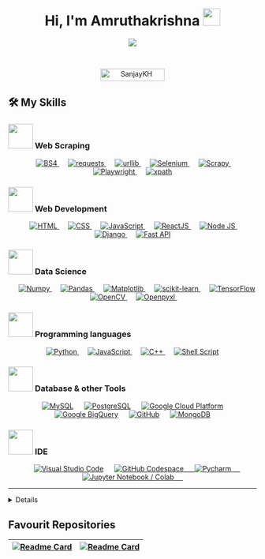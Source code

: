 <div>
<h1 align="center" >Hi, I'm Amruthakrishna
	<img src="https://media.giphy.com/media/hvRJCLFzcasrR4ia7z/giphy.gif" width="35">
</h1>      
<p align="center">    
    <a href="https://github.com/DenverCoder1/readme-typing-svg"><img src="https://readme-typing-svg.herokuapp.com?font=Time+New+Roman&color=%23C8BE25&size=25&center=true&vCenter=true&width=700&height=80&lines=Web+Scraping+🕸+Specialist;Professional+Python++🐍+Developer;Web+🌐+Developer;Machine+Learning+and+AI+Enthuasist;Life+Long+Learner"></a> 
</p>  
  <br>
  <p align="center"> 
	<img src="https://komarev.com/ghpvc/?username=SanjayKH-Git&label=Profile%20views&color=0047AB&style=plastic" alt="SanjayKH"   height=25px, width=130px/> 
  </p>
	
## 🛠️ My Skills
	
### <picture> <img src = "https://github.com/7oSkaaa/7oSkaaa/blob/main/Images/Front_End.gif?raw=true" width = 50px>  </picture> Web Scraping
<p align="center"> 
  &emsp; 
  <a href="https://pypi.org/project/beautifulsoup4/" target="_blank"> 
   <img alt="BS4" src="https://img.shields.io/badge/BeautifulSoup4%20-%23E34F26.svg?style=plastic&logo=BeautifulSoup4&logoColor=white">
  </a>   
  &emsp;
  <a href="https://pypi.org/project/requests/" target="_blank">
    <img alt="requests" src="https://img.shields.io/badge/requests%20-%231572B6.svg?style=plastic&logo=requests&logoColor=white">
  </a> 
  &emsp;
  <a href="https://www.geeksforgeeks.org/python-urllib-module/" target="_blank">
    <img alt="urllib" src="https://img.shields.io/badge/urllib-%2361DAFB.svg?style=plastic&logo=urllib&logoColor=black">
  </a>
  &emsp;
  <a href="https://www.geeksforgeeks.org/selenium-python-tutorial/" target="_blank"> 
     <img alt="Selenium" src="https://img.shields.io/badge/Selenium%20-%23758078.svg?style=plastic&logo=Selenium&logoColor=094d1c">
   </a>
  &emsp;
  <a href="https://www.analyticsvidhya.com/blog/2017/07/web-scraping-in-python-using-scrapy" target="_blank"> 
     <img alt="Scrapy" src="https://img.shields.io/badge/Scrapy%20-%234dd16e.svg?style=plastic&logo=scrapy&logoColor=black">
   </a>
  &emsp;
   <a href="https://playwright.dev/" target="_blank"> 
     <img alt="Playwright" src="https://img.shields.io/badge/-Playwright-408f04?style=plastic&logo=playwright&logoColor=white">
   </a>
  &emsp;
   <a href="https://www.w3schools.com/xml/xpath_intro.asp" target="_blank"> 
     <img alt="xpath" src="https://img.shields.io/badge/xpath%20-%23F7DF1E.svg?style=plastic&logo=xpath&logoColor=black">
   </a>
</p>	

### <picture> <img src = "https://github.com/7oSkaaa/7oSkaaa/blob/main/Images/Front_End.gif?raw=true" width = 50px>  </picture>Web Development
<p align="center"> 
  &emsp; 
  <a href="https://www.w3.org/html/" target="_blank"> 
   <img alt="HTML" src="https://img.shields.io/badge/HTML5%20-%23E34F26.svg?style=flat-square&logo=html5&logoColor=white">
  </a>   
  &emsp;
  <a href="https://www.w3schools.com/css/" target="_blank">
    <img alt="CSS" src="https://img.shields.io/badge/CSS%20-%231572B6.svg?style=flat-square&logo=css3&logoColor=white">
  </a> 
  &emsp;
  <a href="https://developer.mozilla.org/en-US/docs/Web/JavaScript" target="_blank"> 
     <img alt="JavaScript" src="https://img.shields.io/badge/JavaScript%20-%23F7DF1E.svg?style=flat&logo=flat-square&logoColor=black">
   </a>
  &emsp; 	
  <a href="https://www.python.org" target="_blank">
    <img alt="ReactJS" src="https://img.shields.io/badge/React JS-%2361DAFB.svg?style=flat-square&logo=react&logoColor=black">
  </a>
  &emsp; 
  <a href="https://nodejs.org/" target="_blank"> 
   <img alt="Node JS" src="https://img.shields.io/badge/Node JS%20-%234ea94b.svg?style=plastic&logo=node.js&logoColor=white">
  </a>   
  &emsp;
  <a href="https://www.djangoproject.com/" target="_blank">
    <img alt="Django" src="https://img.shields.io/badge/Django-%23143d0a.svg?style=plastic&logo=django&logoColor=white">
  </a>
  &emsp;
  <a href="https://www.tutorialspoint.com/fastapi/index.htm" target="_blank">
    <img alt="Fast API" src="https://img.shields.io/badge/Fast API-%23273623.svg?style=plastic&logo=fastapi&logoColor=25b802">
  </a>
</p>

### <picture> <img src = "https://github.com/7oSkaaa/7oSkaaa/blob/main/Images/Front_End.gif?raw=true" width = 50px>  </picture>Data Science
<p align="center"> 
  &emsp; 
  <a href="https://numpy.org/" target="_blank"> 
   <img alt="Numpy" src="https://img.shields.io/badge/Numpy%20-%23E34F26.svg?style=plastic&logo=numpy&logoColor=white">
  </a>   
  &emsp;
  <a href="https://www.w3schools.com/python/pandas/default.asp" target="_blank">
    <img alt="Pandas" src="https://img.shields.io/badge/Pandas%20-%231572B6.svg?style=plastic&logo=pandas&logoColor=white">
  </a>
  &emsp;
  <a href="https://matplotlib.org/" target="_blank">
    <img alt="Matplotlib" src="https://img.shields.io/badge/Matplotlib-%23f79e5e.svg?style=plastic&logo=mathworks&logoColor=white">
  </a>
  &emsp;
  <a href="https://scikit-learn.org/stable/" target="_blank"> 
     <img alt="scikit-learn" src="https://img.shields.io/badge/scikit-learn%20-%23F7DF1E.svg?style=flat&logo=scikit-learn&logoColor=black">
   </a>
  &emsp; 	
  <a href="https://www.tensorflow.org/" target="_blank">
    <img alt="TensorFlow" src="https://img.shields.io/badge/TensorFlow-%23fc710d.svg?style=flat-square&logo=tensorflow&logoColor=black">
  </a>
  &emsp; 
  <a href="https://opencv.org/" target="_blank"> 
   <img alt="OpenCV" src="https://img.shields.io/badge/OpenCV%20-350694.svg?style=plastic&logo=opencv&logoColor=d80dfc">
  </a>   
  &emsp;
  <a href="https://openpyxl.readthedocs.io/en/stable/" target="_blank">
    <img alt="Openpyxl" src="https://img.shields.io/badge/Openpyxl-%232d2440.svg?style=plastic&logo=openpyxl&logoColor=white">
  </a> 
  &emsp;
</p>

### <picture> <img src = "https://github.com/7oSkaaa/7oSkaaa/blob/main/Images/Programming_Languages.gif?raw=true" width = 50px>  </picture> Programming languages

<p align="center"> 
  <a href="https://www.python.org" target="_blank">
    <img alt="Python" src="https://img.shields.io/badge/Python%20-%2314354C.svg?style=plastic&logo=python&logoColor=white">
  </a>
  &emsp;
  <a href="https://developer.mozilla.org/en-US/docs/Web/JavaScript" target="_blank"> 
     <img alt="JavaScript" src="https://img.shields.io/badge/JavaScript%20-%23F7DF1E.svg?style=plastic&logo=javascript&logoColor=black"> 
   </a>
  &emsp;   
  <a href="https://www.w3schools.com/cpp/" target="_blank"> 
    <img alt="C++" src="https://img.shields.io/badge/C++%20-%2300599C.svg?style=plastic&logo=c%2B%2B&logoColor=white">
  </a>  
  &emsp;
  <a href="https://www.w3schools.com/cpp/" target="_blank"> 
    <img alt="Shell Script" src="https://img.shields.io/badge/Shell Script%20-000000.svg?style=plastic&logo=shell&logoColor=blue">
  </a> 
</p>

 ### <picture> <img src = "https://github.com/7oSkaaa/7oSkaaa/blob/main/Images/Software_Tools.gif?raw=true" width = 50px>  </picture> Database & other Tools 
<p align="center">	
  &emsp;
    <a href="#"><img alt="MySQL" src="https://img.shields.io/badge/-MySQL-fa8611?style=plastic&logo=MySQL&logoColor=white"></a>	
  &emsp;
    <a href="#"><img alt="PostgreSQL" src="https://img.shields.io/badge/-PostgreSQL-38597a?style=plastic&logo=PostgreSQL&logoColor=white"></a>
  &emsp;
    <a href="#"><img alt="Google Cloud Platform" src="https://img.shields.io/badge/-GCP-6a5f9e?style=plastic&logo=googlecloud&logoColor=white"></a>
  &emsp;
    <a href="#"><img alt="Google BigQuery" src="https://img.shields.io/badge/Google BigQuery-911fa3.svg?style=plastic&logo=bigquery&logoColor=white"></a>
  &emsp;
    <a href="#"><img alt="GitHub" src="https://img.shields.io/badge/github-%23181717.svg?style=plastic&logo=github&logoColor=white"></a>
  &emsp;
  <a href="https://www.mongodb.com/" target="_blank">
    <img alt="MongoDB" src="https://img.shields.io/badge/mongodb-%234ea94b.svg?style=plastic&logo=mongodb&logoColor=white">
  </a>
</p>

 ### <picture> <img src = "https://github.com/7oSkaaa/7oSkaaa/blob/main/Images/IDEs.gif?raw=true" width = 50px>  </picture> IDE
 
<p align="center">
  &emsp;
    <a href="#"><img alt="Visual Studio Code" src="https://img.shields.io/badge/Visual%20Studio%20Code-0078d7.svg?style=plastic&logo=visual-studio-code&logoColor=290536"></a>
    &emsp;
    <a href="#"><img alt="GitHub Codespace" src="https://img.shields.io/badge/Codespace-42413e.svg?style=plastic&logo=github&logoColor=white">
  &emsp;
    <a href="#"><img alt="Pycharm" src="https://img.shields.io/badge/Pycharm-1c912d.svg?style=plastic&logo=Pycharm&logoColor=05360c">
  &emsp;
    <a href="#"><img alt="Jupyter Notebook / Colab" src="https://img.shields.io/badge/Jupyter Notebook / Colab-faaf00.svg?style=plastic&logo=jupyter&logoColor=white">
  &emsp;

<br>   

</details>

----  
<details><summary><h3>💻 GitHub Stats</h3></summary>
	
----
	
<p align="center">	
    <a href="https://github.com/anuraghazra/github-readme-stats">
	    <img alt="Sanjay's Github Stats" src="https://github-readme-stats.vercel.app/api?username=SanjayKH-Git&show_icons=true&count_private=true&locale=en&theme=tokyonight&layout=compact" height="230px"/></a>
	  <img src="https://github-readme-stats-hazel-pi-31.vercel.app/api/top-langs/?username=SanjayKH-Git&langs_count=12&layout=compact&theme=tokyonight" alt="Sanjay" height="230px"/>
<br/>
  </p>
</details>

## Favourit Repositories

| [![Readme Card](https://github-readme-stats.vercel.app/api/pin/?username=SanjayKH-Git&repo=Food-Price-Clash&theme=tokyonight)](https://github.com/SanjayKH-Git/Food-Price-Clash) | [![Readme Card](https://github-readme-stats.vercel.app/api/pin/?username=SanjayKH-Git&repo=Real-Time-Pedestrian-Detection-Using-Deep-Learning-And-Computer-Vision&theme=tokyonight)](https://github.com/SanjayKH-Git/Real-Time-Pedestrian-Detection-Using-Deep-Learning-And-Computer-Vision) |
|:---:|:---:|

</div>

